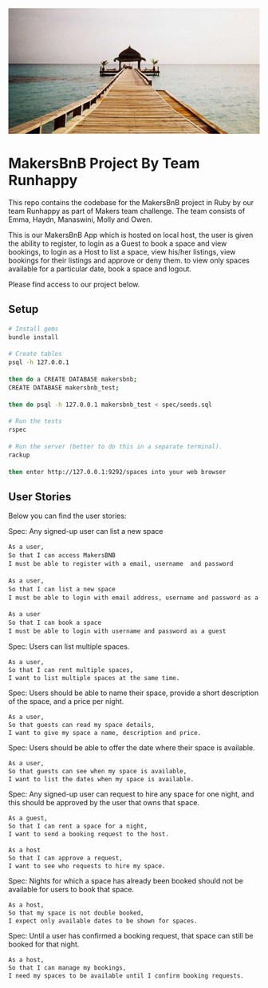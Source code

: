 <img src="images/banner.png" width="1000">


# MakersBnB Project By Team Runhappy



This repo contains the codebase for the MakersBnB project in Ruby by our team Runhappy as part of Makers team challenge.
The team consists of Emma, Haydn, Manaswini, Molly and Owen.

This is our MakersBnB App which is hosted on local host, the user is given the ability 
to register, 
to login as a Guest to book a space and view bookings,
to login as a Host to list a space, view his/her listings, view bookings for their listings and approve or deny them.
to view only spaces available for a particular date, book a space and logout.

Please find access to our project below.

## Setup

```bash
# Install gems
bundle install

# Create tables
psql -h 127.0.0.1

then do a CREATE DATABASE makersbnb;
CREATE DATABASE makersbnb_test;

then do psql -h 127.0.0.1 makersbnb_test < spec/seeds.sql

# Run the tests
rspec

# Run the server (better to do this in a separate terminal).
rackup

then enter http://127.0.0.1:9292/spaces into your web browser
```

## User Stories

Below you can find the user stories:


Spec: Any signed-up user can list a new space
```bash
As a user, 
So that I can access MakersBNB
I must be able to register with a email, username  and password

As a user, 
So that I can list a new space
I must be able to login with email address, username and password as a host

As a user 
So that I can book a space
I must be able to login with username and password as a guest
``` 

Spec: Users can list multiple spaces. 
```
As a user,
So that I can rent multiple spaces,
I want to list multiple spaces at the same time.
```

Spec: Users should be able to name their space, provide a short description of the space, and a price per night.
```
As a user,
So that guests can read my space details,
I want to give my space a name, description and price.
```

Spec: Users should be able to offer the date where their space is available.
```
As a user,
So that guests can see when my space is available,
I want to list the dates when my space is available.
``` 

Spec: Any signed-up user can request to hire any space for one night, and this should be approved by the user that owns that space.
```
As a guest,
So that I can rent a space for a night,
I want to send a booking request to the host.
 
As a host
So that I can approve a request,
I want to see who requests to hire my space.
``` 

Spec: Nights for which a space has already been booked should not be available for users to book that space.
```
As a host, 
So that my space is not double booked,
I expect only available dates to be shown for spaces. 
``` 
 
Spec: Until a user has confirmed a booking request, that space can still be booked for that night.
```
As a host,
So that I can manage my bookings,
I need my spaces to be available until I confirm booking requests.
```
